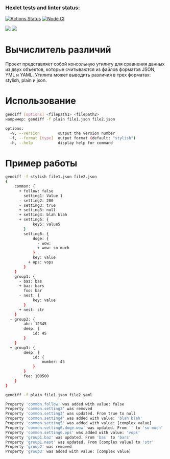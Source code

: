 ### Hexlet tests and linter status:
[![Actions Status](https://github.com/raf-coffee/frontend-project-46/workflows/hexlet-check/badge.svg)](https://github.com/raf-coffee/frontend-project-46/actions)
[![Node CI](https://github.com/raf-coffee/frontend-project-46/workflows/Node%20CI/badge.svg)](https://github.com/raf-coffee/frontend-project-46/actions)

<a href="https://codeclimate.com/github/raf-coffee/frontend-project-46/maintainability"><img src="https://api.codeclimate.com/v1/badges/ccb21937fa1db1450a96/maintainability" /></a>
<a href="https://codeclimate.com/github/raf-coffee/frontend-project-46/test_coverage"><img src="https://api.codeclimate.com/v1/badges/ccb21937fa1db1450a96/test_coverage" /></a>

# Вычислитель различий

Проект представляет собой консольную утилиту для сравнения данных из двух объектов, которые считываются из файлов форматов JSON, YML и YAML.
Утилита может выводить различия в трех форматах: stylish, plain и json. 

# Использование

```bash
gendiff [options] <filepath1> <filepath2>
например: gendiff -f plain file1.json file2.json
```

```bash
options:
  -V, --version        output the version number
  -f, --format [type]  output format (default: "stylish")
  -h, --help           display help for command
```

# Пример работы
```bash
gendiff -f stylish file1.json file2.json
{
    common: {
      + follow: false
        setting1: Value 1
      - setting2: 200
      - setting3: true
      + setting3: null
      + setting4: blah blah
      + setting5: {
            key5: value5
        }
        setting6: {
            doge: {
              - wow:
              + wow: so much
            }
            key: value
          + ops: vops
        }
    }
    group1: {
      - baz: bas
      + baz: bars
        foo: bar
      - nest: {
            key: value
        }
      + nest: str
    }
  - group2: {
        abc: 12345
        deep: {
            id: 45
        }
    }
  + group3: {
        deep: {
            id: {
                number: 45
            }
        }
        fee: 100500
    }
}
```

```bash
gendiff -f plain file1.json file2.yaml

Property 'common.follow' was added with value: false
Property 'common.setting2' was removed
Property 'common.setting3' was updated. From true to null
Property 'common.setting4' was added with value: 'blah blah'
Property 'common.setting5' was added with value: [complex value]
Property 'common.setting6.doge.wow' was updated. From '' to 'so much'
Property 'common.setting6.ops' was added with value: 'vops'
Property 'group1.baz' was updated. From 'bas' to 'bars'
Property 'group1.nest' was updated. From [complex value] to 'str'
Property 'group2' was removed
Property 'group3' was added with value: [complex value]
```
